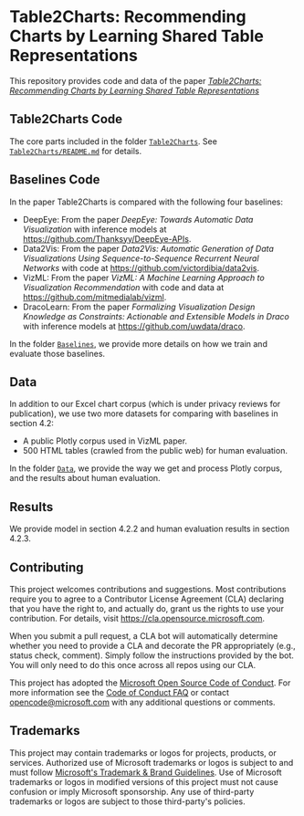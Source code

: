 # Table2Charts: Recommending Charts by Learning Shared Table Representations
This repository provides code and data of the paper [_Table2Charts: Recommending Charts by Learning Shared Table Representations_](https://www.microsoft.com/en-us/research/publication/table2charts-recommending-charts-by-learning-shared-table-representations/)

## Table2Charts Code
The core parts included in the folder [`Table2Charts`](Table2Charts). See [`Table2Charts/README.md`](Table2Charts/README.md) for details.

## Baselines Code
In the paper Table2Charts is compared with the following four baselines:
* DeepEye: From the paper _DeepEye: Towards Automatic Data Visualization_ with inference models at <https://github.com/Thanksyy/DeepEye-APIs>.
* Data2Vis: From the paper _Data2Vis: Automatic Generation of Data Visualizations Using Sequence-to-Sequence Recurrent Neural Networks_ with code at <https://github.com/victordibia/data2vis>.
* VizML: From the paper _VizML: A Machine Learning Approach to Visualization Recommendation_ with code and data at <https://github.com/mitmedialab/vizml>.
* DracoLearn: From the paper _Formalizing Visualization Design Knowledge as Constraints: Actionable and Extensible Models in Draco_ with inference models at <https://github.com/uwdata/draco>.

In the folder [`Baselines`](Baselines), we provide more details on how we train and evaluate those baselines.

## Data
In addition to our Excel chart corpus (which is under privacy reviews for publication), we use two more datasets for comparing with baselines in section 4.2:
* A public Plotly corpus used in VizML paper.
* 500 HTML tables (crawled from the public web) for human evaluation.

In the folder [`Data`](Data), we provide the way we get and process Plotly corpus, and the results about human evaluation.

## Results
We provide model in section 4.2.2 and human evaluation results in section 4.2.3.

## Contributing

This project welcomes contributions and suggestions.  Most contributions require you to agree to a
Contributor License Agreement (CLA) declaring that you have the right to, and actually do, grant us
the rights to use your contribution. For details, visit https://cla.opensource.microsoft.com.

When you submit a pull request, a CLA bot will automatically determine whether you need to provide
a CLA and decorate the PR appropriately (e.g., status check, comment). Simply follow the instructions
provided by the bot. You will only need to do this once across all repos using our CLA.

This project has adopted the [Microsoft Open Source Code of Conduct](https://opensource.microsoft.com/codeofconduct/).
For more information see the [Code of Conduct FAQ](https://opensource.microsoft.com/codeofconduct/faq/) or
contact [opencode@microsoft.com](mailto:opencode@microsoft.com) with any additional questions or comments.

## Trademarks

This project may contain trademarks or logos for projects, products, or services. Authorized use of Microsoft 
trademarks or logos is subject to and must follow 
[Microsoft's Trademark & Brand Guidelines](https://www.microsoft.com/en-us/legal/intellectualproperty/trademarks/usage/general).
Use of Microsoft trademarks or logos in modified versions of this project must not cause confusion or imply Microsoft sponsorship.
Any use of third-party trademarks or logos are subject to those third-party's policies.
